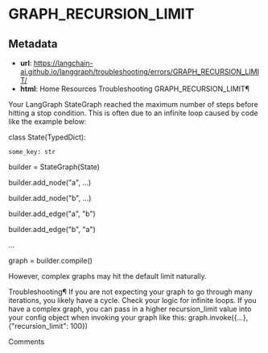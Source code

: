 # GRAPH_RECURSION_LIMIT



## Metadata

- **url**: https://langchain-ai.github.io/langgraph/troubleshooting/errors/GRAPH_RECURSION_LIMIT/
- **html**: Home
Resources
Troubleshooting
GRAPH_RECURSION_LIMIT¶

Your LangGraph StateGraph reached the maximum number of steps before hitting a stop condition. This is often due to an infinite loop caused by code like the example below:

class State(TypedDict):

    some_key: str



builder = StateGraph(State)

builder.add_node("a", ...)

builder.add_node("b", ...)

builder.add_edge("a", "b")

builder.add_edge("b", "a")

...



graph = builder.compile()


However, complex graphs may hit the default limit naturally.

Troubleshooting¶
If you are not expecting your graph to go through many iterations, you likely have a cycle. Check your logic for infinite loops.
If you have a complex graph, you can pass in a higher recursion_limit value into your config object when invoking your graph like this:
graph.invoke({...}, {"recursion_limit": 100})

Comments
